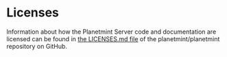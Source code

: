 <!---
Copyright © 2020 Interplanetary Database Association e.V.,
Planetmint and IPDB software contributors.
SPDX-License-Identifier: (Apache-2.0 AND CC-BY-4.0)
Code is Apache-2.0 and docs are CC-BY-4.0
--->

# Licenses

Information about how the Planetmint Server code and documentation are licensed can be found in [the LICENSES.md file](https://github.com/planetmint/planetmint/blob/master/LICENSES.md) of the planetmint/planetmint repository on GitHub.
